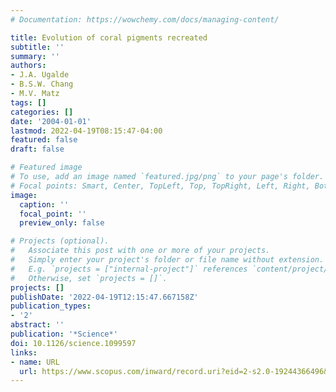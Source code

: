 ```yaml
---
# Documentation: https://wowchemy.com/docs/managing-content/

title: Evolution of coral pigments recreated
subtitle: ''
summary: ''
authors:
- J.A. Ugalde
- B.S.W. Chang
- M.V. Matz
tags: []
categories: []
date: '2004-01-01'
lastmod: 2022-04-19T08:15:47-04:00
featured: false
draft: false

# Featured image
# To use, add an image named `featured.jpg/png` to your page's folder.
# Focal points: Smart, Center, TopLeft, Top, TopRight, Left, Right, BottomLeft, Bottom, BottomRight.
image:
  caption: ''
  focal_point: ''
  preview_only: false

# Projects (optional).
#   Associate this post with one or more of your projects.
#   Simply enter your project's folder or file name without extension.
#   E.g. `projects = ["internal-project"]` references `content/project/deep-learning/index.md`.
#   Otherwise, set `projects = []`.
projects: []
publishDate: '2022-04-19T12:15:47.667158Z'
publication_types:
- '2'
abstract: ''
publication: '*Science*'
doi: 10.1126/science.1099597
links:
- name: URL
  url: https://www.scopus.com/inward/record.uri?eid=2-s2.0-19244366496&doi=10.1126%2fscience.1099597&partnerID=40&md5=bb7edb20266bf30e7b3449fe4945366a
---
```

